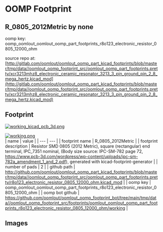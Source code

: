 # OOMP Footprint  
## R_0805_2012Metric  by none  
  
oomp key: oomp_oomlout_oomlout_oomp_part_footprints_r8o123_electronic_resistor_0805_12000_ohm  
  
source repo at: [http://gitlab.com/oomlout/oomlout_oomp_part_kicad_footprints/blob/master/tmp/data//oomlout_oomp_footprint_src/oomlout_oomp_part_footprints.pretty/xcr3213mhz8_electronic_ceramic_resonator_3213_3_pin_ground_pin_2_8_mega_hertz.kicad_mod](http://gitlab.com/oomlout/oomlout_oomp_part_kicad_footprints/blob/master/tmp/data//oomlout_oomp_footprint_src/oomlout_oomp_part_footprints.pretty/xcr3213mhz8_electronic_ceramic_resonator_3213_3_pin_ground_pin_2_8_mega_hertz.kicad_mod)  
## Footprint  
  
[![working_kicad_pcb_3d.png](working_kicad_pcb_3d_600.png)](working_kicad_pcb_3d.png)  
  
[![working.png](working_600.png)](working.png)  
| name | value | 
| --- | --- | 
| footprint name | R_0805_2012Metric | 
| footprint description | Resistor SMD 0805 (2012 Metric), square (rectangular) end terminal, IPC_7351 nominal, (Body size source: IPC-SM-782 page 72, https://www.pcb-3d.com/wordpress/wp-content/uploads/ipc-sm-782a_amendment_1_and_2.pdf), generated with kicad-footprint-generator | 
| number of pads | 2 | 
| github path | http://github.com/oomlout/oomlout_oomp_part_kicad_footprints/blob/master/tmp/data//oomlout_oomp_footprint_src/oomlout_oomp_part_footprints.pretty/r8o123_electronic_resistor_0805_12000_ohm.kicad_mod | 
| oomp key | oomp_oomlout_oomlout_oomp_part_footprints_r8o123_electronic_resistor_0805_12000_ohm | 
| oomp bot github | https://github.com/oomlout/oomlout_oomp_footprint_bot/tree/main/tmp/data//oomlout_oomp_footprint_src/footprints/oomlout_oomlout_oomp_part_footprints_r8o123_electronic_resistor_0805_12000_ohm/working | 
## Images  
